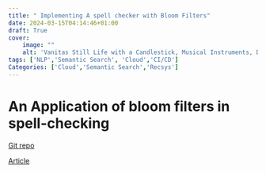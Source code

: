 ```yaml
---
title: " Implementing A spell checker with Bloom Filters"
date: 2024-03-15T04:14:46+01:00
draft: True
cover:
    image: ""
    alt: 'Vanitas Still Life with a Candlestick, Musical Instruments, Dutch Books, a Writing Set, an Astrological and a Terrestial Globe and an Hourglass, All on a Draped Table by Evert Collier'
tags: ['NLP','Semantic Search', 'Cloud','CI/CD']
Categories: ['Cloud','Semantic Search','Recsys']
---
```

# An Application of bloom filters in spell-checking 

[Git repo](https://github.com/damilojohn/bloomfilter_spellcheck)

[Article](https://damilojohn.github.io/posts/spell_check.md)